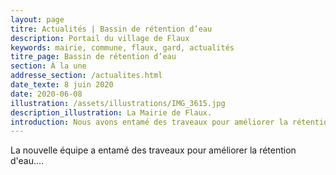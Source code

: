 ```yaml
---
layout: page
titre: Actualités | Bassin de rétention d’eau
description: Portail du village de Flaux
keywords: mairie, commune, flaux, gard, actualités
titre_page: Bassin de rétention d’eau
section: À la une
addresse_section: /actualites.html
date_texte: 8 juin 2020
date: 2020-06-08
illustration: /assets/illustrations/IMG_3615.jpg
description_illustration: La Mairie de Flaux.
introduction: Nous avons entamé des traveaux pour améliorer la rétention d'eau!
---
```

La nouvelle équipe a entamé des traveaux pour améliorer la rétention d'eau....
